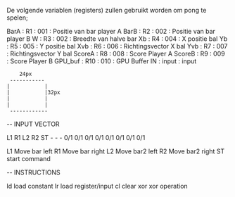 De volgende variablen (registers) zullen gebruikt worden om pong te spelen;

BarA    :   R1  : 001   : Positie van bar player A
BarB    :   R2  : 002   : Positie van bar player B
W       :   R3  : 002   : Breedte van halve bar
Xb      :   R4  : 004   : X positie bal
Yb      :   R5  : 005   : Y positie bal
Xvb     :   R6  : 006   : Richtingsvector X bal
Yvb     :   R7  : 007   : Richtingsvector Y bal
ScoreA  :   R8  : 008   : Score Player A
ScoreB  :   R9  : 009   : Score Player B
GPU_buf :   R10 : 010   : GPU Buffer
IN      :   input       : input



        24px
     -----------
    |           |
    |           |32px
    |           |
    |           |
     ------------



-- INPUT VECTOR

L1  R1  L2  R2  ST  -   -   -
0/1 0/1 0/1 0/1 0/1 0/1 0/1 0/1

L1 Move bar left
R1 Move bar right
L2 Move bar2 left
R2 Move bar2 right
ST start command


-- INSTRUCTIONS

ld  load constant
lr  load register/input
cl  clear
xor xor operation

